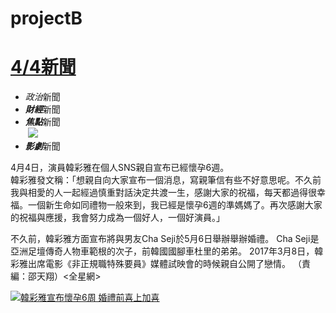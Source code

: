 # projectB
<body style="width:900px;margin:auto;" target="_blank">
<h1><a href="https://tw.yahoo.com/" target=" blank">4/4新聞</a></h1>
<ul>
<li><em>政治</em>新聞</li>
<li><em><strong>財經</strong></em>新聞</li>
 <li><em><strong>焦點</strong></em>新聞</li>
  <img src="https://s.yimg.com/uu/api/res/1.2/floXK1jTRya0X5OjnJ_3ug--~B/Zmk9dWxjcm9wO2N3PTExODg7ZHg9MDtjaD03MTk7ZHk9MDt3PTM5MjtoPTMwODtjcj0xO2FwcGlkPXl0YWNoeW9u/http://media.zenfs.com/zh-Hant-TW/homerun/udn.com/ae4cca11cfe3d5fb8cc58a63dbb71035"<br>
<li><strong><em>影劇</em></strong>新聞</li>
</ul>
<P>4月4日，演員韓彩雅在個人SNS親自宣布已經懷孕6週。<br>
韓彩雅發文稱：「想親自向大家宣布一個消息，寫親筆信有些不好意思呢。不久前我與相愛的人一起經過慎重對話決定共渡一生，感謝大家的祝福，每天都過得很幸福。一個新生命如同禮物一般來到，我已經是懷孕6週的準媽媽了。再次感謝大家的祝福與應援，我會努力成為一個好人，一個好演員。」</p>
<p>不久前，韓彩雅方面宣布將與男友Cha Seji於5月6日舉辦舉辦婚禮。 Cha Seji是亞洲足壇傳奇人物車範根的次子，前韓國國腳車杜里的弟弟。 2017年3月8日，韓彩雅出席電影《非正規職特殊要員》媒體試映會的時候親自公開了戀情。 （責編：邵天翔）<全星網></p>
<a href="https://tw.news.yahoo.com/%E9%9F%93%E5%BD%A9%E9%9B%85%E5%AE%A3%E5%B8%83%E6%87%B7%E5%AD%956%E9%80%B1-%E5%A9%9A%E7%A6%AE%E5%89%8D%E5%96%9C%E4%B8%8A%E5%8A%A0%E5%96%9C-052858356.html">
<img title="韓彩雅宣布懷孕6周&#10婚禮前喜上加喜"  src="https://s1.yimg.com/uu/api/res/1.2/Wl_FiGfFST8reMH133lffA--~B/Zmk9dWxjcm9wO2N3PTU0MDtkeD0wO2NoPTMyNjtkeT00NTt3PTM5MjtoPTMwODtjcj0xO2FwcGlkPXl0YWNoeW9u/http://media.zenfs.com/zh_Hant_TW/News/MyDaily/201706071343169911_2.jpg">
</a>
</body>
